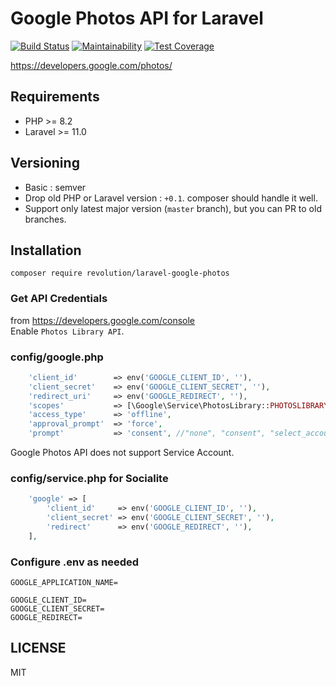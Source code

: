 # Google Photos API for Laravel

[![Build Status](https://travis-ci.com/kawax/laravel-google-photos.svg?branch=master)](https://travis-ci.com/kawax/laravel-google-photos)
[![Maintainability](https://api.codeclimate.com/v1/badges/ac9912fd1c3bfa21a7d3/maintainability)](https://codeclimate.com/github/kawax/laravel-google-photos/maintainability)
[![Test Coverage](https://api.codeclimate.com/v1/badges/ac9912fd1c3bfa21a7d3/test_coverage)](https://codeclimate.com/github/kawax/laravel-google-photos/test_coverage)


https://developers.google.com/photos/

## Requirements
- PHP >= 8.2
- Laravel >= 11.0

## Versioning
- Basic : semver
- Drop old PHP or Laravel version : `+0.1`. composer should handle it well.
- Support only latest major version (`master` branch), but you can PR to old branches.

## Installation

```
composer require revolution/laravel-google-photos
```

### Get API Credentials
from https://developers.google.com/console  
Enable `Photos Library API`.

### config/google.php
```php
    'client_id'        => env('GOOGLE_CLIENT_ID', ''),
    'client_secret'    => env('GOOGLE_CLIENT_SECRET', ''),
    'redirect_uri'     => env('GOOGLE_REDIRECT', ''),
    'scopes'           => [\Google\Service\PhotosLibrary::PHOTOSLIBRARY],
    'access_type'      => 'offline',
    'approval_prompt'  => 'force',
    'prompt'           => 'consent', //"none", "consent", "select_account" default:none
```

Google Photos API does not support Service Account.

### config/service.php for Socialite

```php
    'google' => [
        'client_id'     => env('GOOGLE_CLIENT_ID', ''),
        'client_secret' => env('GOOGLE_CLIENT_SECRET', ''),
        'redirect'      => env('GOOGLE_REDIRECT', ''),
    ],
```

### Configure .env as needed
```
GOOGLE_APPLICATION_NAME=

GOOGLE_CLIENT_ID=
GOOGLE_CLIENT_SECRET=
GOOGLE_REDIRECT=
```

## LICENSE
MIT  
